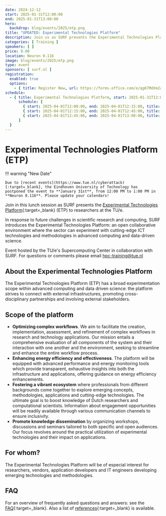 ```yaml
---
date: 2024-12-12
start: 2025-01-31T12:00:00
end: 2025-01-31T13:00:00
hero:
  backdrop: blog/events/2025/etp.png
title: "UPDATED: Experimental Technologies Platform"
description: Join us as SURF presents the Experimental Technologies Platform (ETP) to researchers at the TU/e.
categories: [ Training ]
speakers: [ ]
price: 0.00
location: Neuron 0.116
image: blog/events/2025/etp.png
type: event
sponsors: [ surf.nl ]
registration:
  enabled: true
  options:
    - { title: Register Now, url: https://forms.office.com/e/qgK7MdXm2a, qr: true }
schedule:
  - { title: Experimental Technologies Platform, start: 2025-01-31T12:00:00, end: 2025-01-31T13:00:00, location: "Neuron 0.116",
      schedule: [
        { start: 2025-04-01T12:00:00, end: 2025-04-01T12:15:00, title: Networking Lunch },
        { start: 2025-04-01T12:15:00, end: 2025-04-01T12:45:00, title: Presentation },
        { start: 2025-04-01T12:45:00, end: 2025-04-01T13:00:00, title: "Discussion and Q&A" },
      ]
  }
---
```


# Experimental Technologies Platform (ETP)

!!! warning "New Date"

    Due to [recent events](https://www.tue.nl/cyberattack){:target=_blank}, the Eindhoven University of Technology has
    postponed the event to **January 31st**, from 12:00 PM to 1:00 PM in **Neuron 0.116**. Please update your calendars!

Join in this lunch session as SURF presents the 
[Experimental Technologies Platform](https://www.surf.nl/en/etp){:target=_blank} (ETP) to researchers at the TU/e.

In response to future challenges in scientific research and computing, SURF introduces the Experimental Technologies
Platform: an open collaborative environment where the sector can experiment with cutting-edge ICT technologies and
methodologies in advanced computing and data-driven science.

Event hosted by the TU/e's Supercomputing Center in collaboration with SURF. For questions or comments please email
[hpc-training@tue.nl](mailto:hpc-training@tue.nl)

<!-- more -->

## About the Experimental Technologies Platform

The Experimental Technologies Platform (ETP) has a broad experimentation scope within advanced computing and data driven
science: the platform strives to connect with external infrastructures, promoting cross-disciplinary partnerships and
involving external stakeholders.

## Scope of the platform

- **Optimizing complex workflows**. We aim to facilitate the creation, implementation, assessment, and refinement of
  complex workflows in research and technology applications. Our mission entails a comprehensive evaluation of all
  components of the system and their interaction with one another and the environment, seeking to streamline and enhance
  the entire workflow process.
- **Enhancing energy efficiency and effectiveness**. The platform will be equipped with advanced performance and energy
  monitoring tools which provide transparent, exhaustive insights into both the infrastructure and applications,
  offering guidance on energy efficiency enhancements.
- **Fostering a vibrant ecosystem** where professionals from different backgrounds come together to explore emerging
  concepts, methodologies, applications and cutting-edge technologies. The ultimate goal is to boost knowledge of Dutch
  researchers and computational scientists. Information about engagement opportunities will be readily available through
  various communication channels to ensure inclusivity.
- **Promote knowledge dissemination** by organizing workshops, discussions and seminars tailored to both specific and
  open audiences. Our focus revolves around the practical utilization of experimental technologies and their impact on
  applications.

## For whom?

The Experimental Technologies Platform will be of especial interest for researchers, vendors, application developers and
IT engineers developing emerging technologies and methodologies.

## FAQ

For an overview of frequently asked questions and answers: see
the [FAQ](https://servicedesk.surf.nl/wiki/display/WIKI/FAQs+Experimental+Technologies+Platform){:target=_blank}. Also a
list of [references](https://servicedesk.surf.nl/wiki/display/WIKI/Experimental+Technologies+Platform){:target=_blank}
is available.
